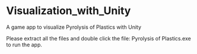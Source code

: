 # Visualization_with_Unity
A game app to visualize Pyrolysis of Plastics with Unity


Please extract all the files and double click the file: Pyrolysis of Plastics.exe to run the app.
